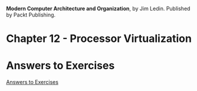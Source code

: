 __Modern Computer Architecture and Organization__, by Jim Ledin. Published by Packt Publishing.
# Chapter 12 - Processor Virtualization

# Answers to Exercises
[Answers to Exercises](Answers%20to%20Exercises/README.md)